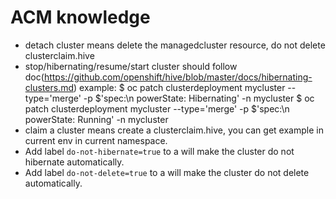 # ACM knowledge

- detach cluster means delete the managedcluster resource, do not delete clusterclaim.hive
- stop/hibernating/resume/start cluster should follow doc(https://github.com/openshift/hive/blob/master/docs/hibernating-clusters.md) 
    example: 
    $ oc patch clusterdeployment mycluster --type='merge' -p $'spec:\n powerState: Hibernating' -n mycluster
    $ oc patch clusterdeployment mycluster --type='merge' -p $'spec:\n powerState: Running' -n mycluster
- claim a cluster means create a clusterclaim.hive, you can get example in current env in current namespace.
- Add label `do-not-hibernate=true` to a <claim-name> will make the cluster do not hibernate automatically.
- Add label `do-not-delete=true` to a <claim-name> will make the cluster do not delete automatically.


